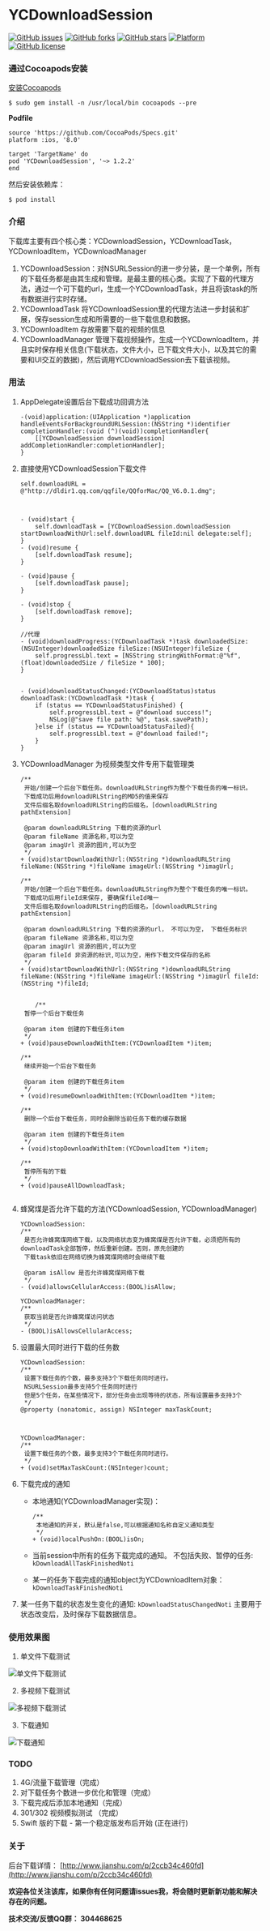 # YCDownloadSession
[![GitHub issues](https://img.shields.io/github/issues/onezens/YCDownloadSession.svg)](https://github.com/onezens/YCDownloadSession/issues)
[![GitHub forks](https://img.shields.io/github/forks/onezens/YCDownloadSession.svg)](https://github.com/onezens/YCDownloadSession/network)
[![GitHub stars](https://img.shields.io/github/stars/onezens/YCDownloadSession.svg)](https://github.com/onezens/YCDownloadSession/stargazers)
[![Platform](https://img.shields.io/badge/platform-iOS-yellowgreen.svg)](https://github.com/onezens/YCDownloadSession)
[![GitHub license](https://img.shields.io/github/license/onezens/YCDownloadSession.svg)](https://github.com/onezens/YCDownloadSession/blob/master/LICENSE)


### 通过Cocoapods安装

[安装Cocoapods](http://www.onezen.cc/2016/02/05/iosdev/CocoaPods.html)

```
$ sudo gem install -n /usr/local/bin cocoapods --pre
```

**Podfile**

```
source 'https://github.com/CocoaPods/Specs.git'
platform :ios, '8.0'

target 'TargetName' do
pod 'YCDownloadSession', '~> 1.2.2'
end
```

然后安装依赖库：

```
$ pod install
```




### 介绍
下载库主要有四个核心类：YCDownloadSession，YCDownloadTask，YCDownloadItem，YCDownloadManager  

1. YCDownloadSession：对NSURLSession的进一步分装，是一个单例，所有的下载任务都是由其生成和管理。是最主要的核心类。实现了下载的代理方法，通过一个可下载的url，生成一个YCDownloadTask，并且将该task的所有数据进行实时存储。
2. YCDownloadTask 将YCDownloadSession里的代理方法进一步封装和扩展，保存session生成和所需要的一些下载信息和数据。
3. YCDownloadItem 存放需要下载的视频的信息
4. YCDownloadManager 管理下载视频操作，生成一个YCDownloadItem，并且实时保存相关信息(下载状态，文件大小，已下载文件大小，以及其它的需要和UI交互的数据)，然后调用YCDownloadSession去下载该视频。



### 用法

1. AppDelegate设置后台下载成功回调方法

	```
	-(void)application:(UIApplication *)application handleEventsForBackgroundURLSession:(NSString *)identifier completionHandler:(void (^)(void))completionHandler{
	    [[YCDownloadSession downloadSession] addCompletionHandler:completionHandler];
	}
	
	```


2. 直接使用YCDownloadSession下载文件

	```
	self.downloadURL = @"http://dldir1.qq.com/qqfile/QQforMac/QQ_V6.0.1.dmg";
	


    - (void)start {
        self.downloadTask = [YCDownloadSession.downloadSession startDownloadWithUrl:self.downloadURL fileId:nil delegate:self];
    }
    - (void)resume {
        [self.downloadTask resume];
    }
    
    - (void)pause {
        [self.downloadTask pause];
    }
    
    - (void)stop {
        [self.downloadTask remove];
    }
    	
    //代理
    - (void)downloadProgress:(YCDownloadTask *)task downloadedSize:(NSUInteger)downloadedSize fileSize:(NSUInteger)fileSize {
        self.progressLbl.text = [NSString stringWithFormat:@"%f",(float)downloadedSize / fileSize * 100];
    }
    
    
    - (void)downloadStatusChanged:(YCDownloadStatus)status downloadTask:(YCDownloadTask *)task {
        if (status == YCDownloadStatusFinished) {
            self.progressLbl.text = @"download success!";
            NSLog(@"save file path: %@", task.savePath);
        }else if (status == YCDownloadStatusFailed){
            self.progressLbl.text = @"download failed!";
        }
    }

	```
	
3. YCDownloadManager 为视频类型文件专用下载管理类

	```
    /**
     开始/创建一个后台下载任务。downloadURLString作为整个下载任务的唯一标识。
     下载成功后用downloadURLString的MD5的值来保存
     文件后缀名取downloadURLString的后缀名，[downloadURLString pathExtension]
    
     @param downloadURLString 下载的资源的url
     @param fileName 资源名称,可以为空
     @param imagUrl 资源的图片,可以为空
     */
    + (void)startDownloadWithUrl:(NSString *)downloadURLString fileName:(NSString *)fileName imageUrl:(NSString *)imagUrl;
    
    /**
     开始/创建一个后台下载任务。downloadURLString作为整个下载任务的唯一标识。
     下载成功后用fileId来保存, 要确保fileId唯一
     文件后缀名取downloadURLString的后缀名，[downloadURLString pathExtension]
     
     @param downloadURLString 下载的资源的url， 不可以为空， 下载任务标识
     @param fileName 资源名称,可以为空
     @param imagUrl 资源的图片,可以为空
     @param fileId 非资源的标识,可以为空，用作下载文件保存的名称
     */
    + (void)startDownloadWithUrl:(NSString *)downloadURLString fileName:(NSString *)fileName imageUrl:(NSString *)imagUrl fileId:(NSString *)fileId;

    
        /**
     暂停一个后台下载任务
     
     @param item 创建的下载任务item
     */
    + (void)pauseDownloadWithItem:(YCDownloadItem *)item;
    
    /**
     继续开始一个后台下载任务
     
     @param item 创建的下载任务item
     */
    + (void)resumeDownloadWithItem:(YCDownloadItem *)item;
    
    /**
     删除一个后台下载任务，同时会删除当前任务下载的缓存数据
     
     @param item 创建的下载任务item
     */
    + (void)stopDownloadWithItem:(YCDownloadItem *)item;
    
    /**
     暂停所有的下载
     */
    + (void)pauseAllDownloadTask;

	
	```

4. 蜂窝煤是否允许下载的方法(YCDownloadSession, YCDownloadManager)

	```
	YCDownloadSession: 
	/**
	 是否允许蜂窝煤网络下载，以及网络状态变为蜂窝煤是否允许下载，必须把所有的downloadTask全部暂停，然后重新创建。否则，原先创建的
	 下载task依旧在网络切换为蜂窝煤网络时会继续下载
	 
	 @param isAllow 是否允许蜂窝煤网络下载
	 */
	- (void)allowsCellularAccess:(BOOL)isAllow;
	
	YCDownloadManager:
	/**
	 获取当前是否允许蜂窝煤访问状态
	 */
	- (BOOL)isAllowsCellularAccess;
	```

5. 设置最大同时进行下载的任务数

	```
	YCDownloadSession: 
	/**
	 设置下载任务的个数，最多支持3个下载任务同时进行。
	 NSURLSession最多支持5个任务同时进行
	 但是5个任务，在某些情况下，部分任务会出现等待的状态，所有设置最多支持3个
	 */
	@property (nonatomic, assign) NSInteger maxTaskCount;
	
	
	
	YCDownloadManager:
	/**
	 设置下载任务的个数，最多支持3个下载任务同时进行。
	 */
	+ (void)setMaxTaskCount:(NSInteger)count;
	```
	
6. 下载完成的通知
	* 本地通知(YCDownloadManager实现)：
	
		```
		/**
		 本地通知的开关，默认是false,可以根据通知名称自定义通知类型
		 */
		+ (void)localPushOn:(BOOL)isOn;
		```
	* 当前session中所有的任务下载完成的通知。 不包括失败、暂停的任务: `kDownloadAllTaskFinishedNoti`
	* 某一的任务下载完成的通知object为YCDownloadItem对象：`kDownloadTaskFinishedNoti`

7. 某一任务下载的状态发生变化的通知: `kDownloadStatusChangedNoti` 主要用于状态改变后，及时保存下载数据信息。



### 使用效果图

1. 单文件下载测试

  ![单文件下载测试](http://src.onezen.cc/demo/download/1.gif)

2. 多视频下载测试

  ![多视频下载测试](http://src.onezen.cc/demo/download/2.gif)
  
3. 下载通知

  ![下载通知](http://src.onezen.cc/demo/download/4.png)


### TODO

1. 4G/流量下载管理（完成）
2. 对下载任务个数进一步优化和管理（完成）
3. 下载完成后添加本地通知（完成）
4. 301/302 视频模拟测试 （完成）
5. Swift 版的下载 - 第一个稳定版发布后开始 (正在进行)


### 关于

后台下载详情： [http://www.jianshu.com/p/2ccb34c460fd](http://www.jianshu.com/p/2ccb34c460fd)

**欢迎各位关注该库，如果你有任何问题请issues我，将会随时更新新功能和解决存在的问题。**

**技术交流/反馈QQ群： 304468625**


